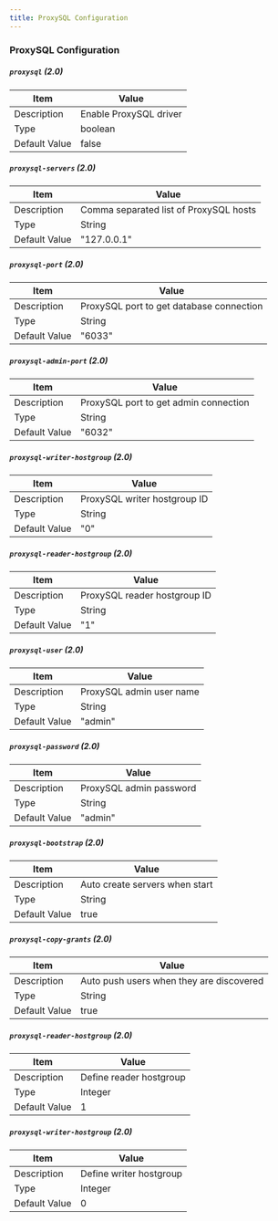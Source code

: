 ```yaml
---
title: ProxySQL Configuration
---
```


### ProxySQL Configuration

##### `proxysql` (2.0)

| Item | Value |
| ---- | ----- |
| Description | Enable ProxySQL driver |
| Type | boolean |
| Default Value | false |  

##### `proxysql-servers` (2.0)

| Item | Value |
| ---- | ----- |
| Description | Comma separated list of ProxySQL hosts |
| Type | String |
| Default Value | "127.0.0.1" |  

##### `proxysql-port` (2.0)

| Item | Value |
| ---- | ----- |
| Description | ProxySQL port to get database connection  |
| Type | String |
| Default Value | "6033" |  

##### `proxysql-admin-port` (2.0)

| Item | Value |
| ---- | ----- |
| Description | ProxySQL port to get admin connection |
| Type | String |
| Default Value | "6032" |  

##### `proxysql-writer-hostgroup` (2.0)

| Item | Value |
| ---- | ----- |
| Description | ProxySQL writer hostgroup ID |
| Type | String |
| Default Value | "0" |  

##### `proxysql-reader-hostgroup` (2.0)

| Item | Value |
| ---- | ----- |
| Description | ProxySQL reader hostgroup ID |
| Type | String |
| Default Value | "1" |  

##### `proxysql-user` (2.0)

| Item | Value |
| ---- | ----- |
| Description | ProxySQL admin user name |
| Type | String |
| Default Value | "admin" |

##### `proxysql-password` (2.0)

| Item | Value |
| ---- | ----- |
| Description | ProxySQL admin password |
| Type | String |
| Default Value | "admin" |

##### `proxysql-bootstrap` (2.0)

| Item | Value |
| ---- | ----- |
| Description | Auto create servers when start |
| Type | String |
| Default Value | true|


##### `proxysql-copy-grants` (2.0)

| Item | Value |
| ---- | ----- |
| Description | Auto push users when they are discovered |
| Type | String |
| Default Value |true |

##### `proxysql-reader-hostgroup` (2.0)

| Item | Value |
| ---- | ----- |
| Description | Define reader hostgroup |
| Type | Integer |
| Default Value | 1 |

##### `proxysql-writer-hostgroup` (2.0)

| Item | Value |
| ---- | ----- |
| Description | Define writer hostgroup |
| Type | Integer |
| Default Value | 0 |

